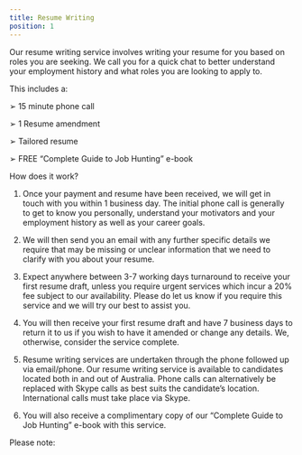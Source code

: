 ```yaml
---
title: Resume Writing
position: 1
---
```

Our resume writing service involves writing your resume for you based on roles you are seeking. We call you for a quick chat to better understand your employment history and what roles you are looking to apply to. 

This includes a:

➢	15 minute phone call

➢	1 Resume amendment

➢	Tailored resume

➢	FREE “Complete Guide to Job Hunting” e-book

How does it work?

1. Once your payment and resume have been received, we will get in touch with you within 1 business day. The initial phone call is generally to get to know you personally, understand your motivators and your employment history as well as your career goals.

2. We will then send you an email with any further specific details we require that may be missing or unclear information that we need to clarify with you about your resume. 
3. Expect anywhere between 3-7 working days turnaround to receive your first resume draft, unless you require urgent services which incur a 20% fee subject to our availability. Please do let us know if you require this service and we will try our best to assist you.
4. You will then receive your first resume draft and have 7 business days to return it to us if you wish to have it amended or change any details.  We, otherwise, consider the service complete. 
5. Resume writing services are undertaken through the phone followed up via email/phone. Our resume writing service is available to candidates located both in and out of Australia. Phone calls can alternatively be replaced with Skype calls as best suits the candidate’s location. International calls must take place via Skype.
6. You will also receive a complimentary copy of our “Complete Guide to Job Hunting” e-book with this service.

Please note:
